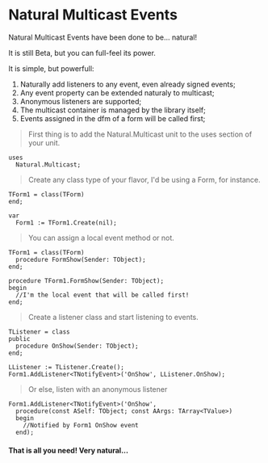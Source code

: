 # Natural Multicast Events

Natural Multicast Events have been done to be... natural!

It is still Beta, but you can full-feel its power.

It is simple, but powerfull:

1) Naturally add listeners to any event, even already signed events;
2) Any event property can be extended naturaly to multicast;
3) Anonymous listeners are supported;
4) The multicast container is managed by the library itself;
5) Events assigned in the dfm of a form will be called first;



> First thing is to add the Natural.Multicast unit to the uses section of your unit.

```
uses
  Natural.Multicast;
```

> Create any class type of your flavor, I'd be using a Form, for instance.

```
TForm1 = class(TForm)
end;

var
  Form1 := TForm1.Create(nil);
```

> You can assign a local event method or not.

```
TForm1 = class(TForm)
  procedure FormShow(Sender: TObject);
end;

procedure TForm1.FormShow(Sender: TObject);
begin
  //I'm the local event that will be called first!
end;
```

> Create a listener class and start listening to events.

```
TListener = class
public
  procedure OnShow(Sender: TObject);
end;

LListener := TListener.Create();
Form1.AddListener<TNotifyEvent>('OnShow', LListener.OnShow);
```

> Or else, listen with an anonymous listener

```
Form1.AddListener<TNotifyEvent>('OnShow',
  procedure(const ASelf: TObject; const AArgs: TArray<TValue>)
  begin
    //Notified by Form1 OnShow event
  end);
```

#### That is all you need! Very natural...
